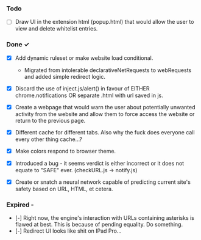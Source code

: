 ### Todo

- [ ] Draw UI in the extension html (popup.html) that would allow the user to view and delete whitelist entries.

### Done ✓

- [x] Add dynamic ruleset or make website load conditional.
  - Migrated from intolerable declarativeNetRequests to webRequests and added simple redirect logic.
- [x] Discard the use of inject.js/alert() in favour of EITHER chrome.notifications OR separate .html with url saved in js.
- [x] Create a webpage that would warn the user about potentially unwanted activity from the website and allow them to force access the website or return to the previous page.
- [x] Different cache for different tabs. Also why the fuck does everyone call every other thing cache...?
- [x] Make colors respond to browser theme.
- [x] Introduced a bug - it seems verdict is either incorrect or it does not equate to "SAFE" ever. (checkURL.js -> notify.js)
- [x] Create or snatch a neural network capable of predicting current site's safety based on URL, HTML, et cetera.


### Expired -
- [-] Right now, the engine's interaction with URLs containing asterisks is flawed at best. This is because of pending equality. Do something.
- [-] Redirect UI looks like shit on IPad Pro...
